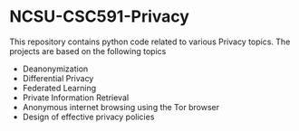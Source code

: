 # NCSU-CSC591-Privacy
This repository contains python code related to various Privacy topics. The projects are based on the following topics

 - Deanonymization
 - Differential Privacy
 - Federated Learning
 - Private Information Retrieval
 - Anonymous internet browsing using the Tor browser
 - Design of effective privacy policies
